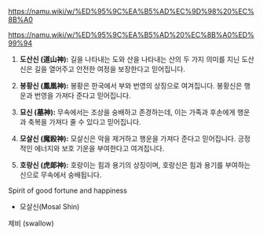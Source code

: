 
https://namu.wiki/w/%ED%95%9C%EA%B5%AD%EC%9D%98%20%EC%8B%A0

https://namu.wiki/w/%ED%95%9C%EA%B5%AD%20%EC%8B%A0%ED%99%94

1. **도산신 (道山神):** 길을 나타내는 도와 산을 나타내는 산의 두 가지 의미를 지닌 도산신은 길을 열어주고 안전한 여정을 보장한다고 믿어집니다.
    
2. **봉황신 (鳳凰神):** 봉황은 한국에서 부와 번영의 상징으로 여겨집니다. 봉황신은 행운과 번영을 가져다 준다고 믿어집니다.
    
3. **묘신 (墓神):** 무속에서는 조상을 숭배하고 존경하는데, 이는 가족과 후손에게 행운과 축복을 가져다 줄 수 있다고 믿어집니다.
    
4. **모살신 (魔殺神):** 모살신은 악을 제거하고 행운을 가져다 준다고 믿어집니다. 긍정적인 에너지와 보호 기운을 부여한다고 여겨집니다.
    
5. **호랑신 (虎郞神):** 호랑이는 힘과 용기의 상징이며, 호랑신은 힘과 용기를 부여하는 신으로 무속에서 숭배됩니다.

Spirit of good fortune and happiness
- 모살신(Mosal Shin)

제비 (swallow)